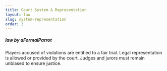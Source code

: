 ```yaml
---
title: Court System & Representation
layout: law
slug: system-representation
order: 3
---
```


##### *law by aFormalParrot*

Players accused of violations are entitled to a fair trial. Legal representation is allowed or provided by the court. Judges and jurors must remain unbiased to ensure justice.
